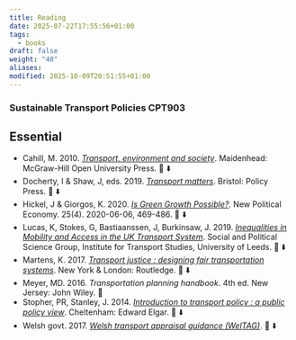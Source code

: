 ```yaml
---
title: Reading
date: 2025-07-22T17:55:56+01:00
tags:
  - books
draft: false
weight: "40"
aliases:
modified: 2025-10-09T20:51:55+01:00
---
```

### Sustainable Transport Policies CPT903
## Essential
- Cahill, M. 2010. *[Transport, environment and society](https://f001.backblazeb2.com/file/jakerMSc/Cahill_Transport-Environment-and-Society_2010.pdf)*. Maidenhead: McGraw-Hill Open University Press. 📕 ⬇️
- Docherty, I & Shaw, J, eds. 2019. *[Transport matters](https://f001.backblazeb2.com/file/jakerMSc/Docherty-Shaw-eds_Transport-Matters_2019.pdf)*. Bristol: Policy Press. 📕 ⬇️
- Hickel, J & Giorgos, K. 2020. *[Is Green Growth Possible?](https://f001.backblazeb2.com/file/jakerMSc/Hickel_Is-Green-Growth-Possible_2020.pdf)*. New Political Economy. 25(4). 2020-06-06, 469-486. 📄 ⬇️
- Lucas, K, Stokes, G, Bastiaanssen, J, Burkinsaw, J. 2019. *[Inequalities in Mobility and Access in the UK Transport System](https://f001.backblazeb2.com/file/jakerMSc/Lucas-Stokes-Bastiaanssen-Burkinsaw_Inequalities-in-Mobility-and-Access-in-the-UK-Transport-System_2019.pdf)*. Social and Political Science Group, Institute for Transport Studies, University of Leeds. 📄 ⬇️
- Martens, K. 2017. *[Transport justice : designing fair transportation systems](https://f001.backblazeb2.com/file/jakerMSc/Martens_Transport-Justice_2017.pdf)*. New York & London: Routledge. 📕 ⬇️
- Meyer, MD. 2016. *Transportation planning handbook*. 4th ed. New Jersey: John Wiley. 📕
- Stopher, PR, Stanley, J. 2014. *[Introduction to transport policy : a public policy view](https://f001.backblazeb2.com/file/jakerMSc/Stopher-Stanley-Introduction_to_transport_policy_2014.pdf)*. Cheltenham: Edward Elgar. 📕 ⬇️
- Welsh govt. 2017. *[Welsh transport appraisal guidance (WelTAG)](https://f001.backblazeb2.com/file/jakerMSc/Welsh-Govt_welsh-transport-appraisal-guidance-weltag_2025.pdf)*. 📄 ⬇️


